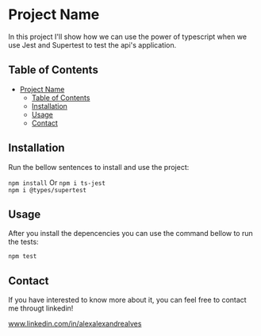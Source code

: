 # Project Name

In this project I'll show how we can use the power of typescript when we use Jest and Supertest to test the api's application.

## Table of Contents

- [Project Name](#project-name)
  - [Table of Contents](#table-of-contents)
  - [Installation](#installation)
  - [Usage](#usage)
  - [Contact](#contact)

## Installation

Run the bellow sentences to install and use the project:

`npm install`
Or 
`npm i ts-jest`   
`npm i @types/supertest`

## Usage

After you install the depencencies you can use the command bellow to run the tests:

`npm test`

## Contact

If you have interested to know more about it, you can feel free to contact me througt linkedin!

www.linkedin.com/in/alexalexandrealves 